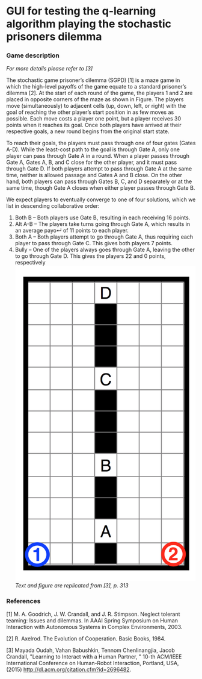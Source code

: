 # GUI for testing the q-learning algorithm playing the stochastic prisoners dilemma
### Game description
*For more details please refer to [3]*

The stochastic game prisoner’s dilemma (SGPD) [1] is a maze game in which the high-level payoffs of the game equate to a standard prisoner’s dilemma [2]. At the start of each round of the game, the players 1 and 2 are placed in opposite corners of the maze as shown in Figure. The players move (simultaneously) to adjacent cells (up, down, left, or right) with the goal of reaching the other player’s start position in as few moves as possible. Each move costs a player one point, but a player receives 30 points when it reaches its goal. Once both players have arrived at their respective goals, a new round begins from the original start state.

To reach their goals, the players must pass through one of four gates (Gates A-D). While the least-cost path to the goal is through Gate A, only one player can pass through Gate A in a round. When a player passes through Gate A, Gates A, B, and C close for the other player, and it must pass through Gate D. If both players attempt to pass through Gate A at the same time, neither is allowed passage and Gates A and B close. On the other hand, both players can pass through Gates B, C, and D separately or at the same time, though Gate A closes when either player passes through Gate B.

We expect players to eventually converge to one of four solutions, which we list in descending collaborative order:
1. Both B – Both players use Gate B, resulting in each receiving 16 points.
2. Alt A-B – The players take turns going through Gate A, which results in an average payo↵ of 11 points to each player.
3. Both A – Both players attempt to go through Gate A, thus requiring each player to pass through Gate C. This gives both players 7 points.
4. Bully – One of the players always goes through Gate A, leaving the other to go through Gate D. This gives the players 22 and 0 points, respectively
![alt text](https://github.com/vbabushkin/StochasticPrisonersDilemmaQLearningNetBeans/blob/master/pdPicture.png)
*Text and figure are replicated from [3], p. 313*

### References
[1] M. A. Goodrich, J. W. Crandall, and J. R. Stimpson. Neglect tolerant teaming: Issues and dilemmas. In AAAI Spring Symposium on Human Interaction with Autonomous Systems in Complex Environments, 2003.

[2] R. Axelrod. The Evolution of Cooperation. Basic Books, 1984.

[3] Mayada Oudah, Vahan Babushkin, Tennom Chenlinangjia, Jacob Crandall, "Learning to Interact with a Human Partner, " 10-th ACM/IEEE International Conference on Human-Robot Interaction, Portland, USA, (2015) http://dl.acm.org/citation.cfm?id=2696482.
